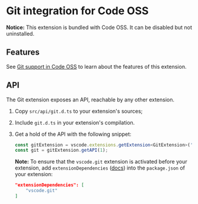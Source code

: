 # Git integration for Code OSS

**Notice:** This extension is bundled with Code OSS. It can be disabled but not uninstalled.

## Features

See [Git support in Code OSS](https://code.visualstudio.com/docs/editor/versioncontrol#_git-support) to learn about the features of this extension.

## API

The Git extension exposes an API, reachable by any other extension.

1. Copy `src/api/git.d.ts` to your extension's sources;
2. Include `git.d.ts` in your extension's compilation.
3. Get a hold of the API with the following snippet:

	```ts
	const gitExtension = vscode.extensions.getExtension<GitExtension>('vscode.git').exports;
	const git = gitExtension.getAPI(1);
	```
	**Note:** To ensure that the `vscode.git` extension is activated before your extension, add `extensionDependencies` ([docs](https://code.visualstudio.com/api/references/extension-manifest)) into the `package.json` of your extension:
	```json
	"extensionDependencies": [
		"vscode.git"
	]
	```
